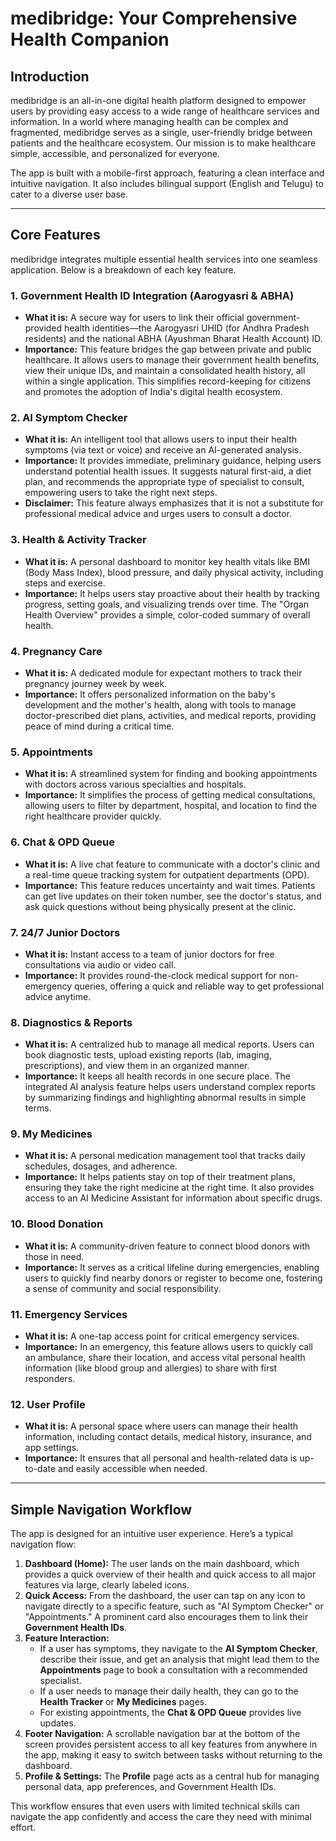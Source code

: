 # medibridge: Your Comprehensive Health Companion

## Introduction

medibridge is an all-in-one digital health platform designed to empower users by providing easy access to a wide range of healthcare services and information. In a world where managing health can be complex and fragmented, medibridge serves as a single, user-friendly bridge between patients and the healthcare ecosystem. Our mission is to make healthcare simple, accessible, and personalized for everyone.

The app is built with a mobile-first approach, featuring a clean interface and intuitive navigation. It also includes bilingual support (English and Telugu) to cater to a diverse user base.

---

## Core Features

medibridge integrates multiple essential health services into one seamless application. Below is a breakdown of each key feature.

### 1. Government Health ID Integration (Aarogyasri & ABHA)
- **What it is:** A secure way for users to link their official government-provided health identities—the Aarogyasri UHID (for Andhra Pradesh residents) and the national ABHA (Ayushman Bharat Health Account) ID.
- **Importance:** This feature bridges the gap between private and public healthcare. It allows users to manage their government health benefits, view their unique IDs, and maintain a consolidated health history, all within a single application. This simplifies record-keeping for citizens and promotes the adoption of India's digital health ecosystem.

### 2. AI Symptom Checker
- **What it is:** An intelligent tool that allows users to input their health symptoms (via text or voice) and receive an AI-generated analysis.
- **Importance:** It provides immediate, preliminary guidance, helping users understand potential health issues. It suggests natural first-aid, a diet plan, and recommends the appropriate type of specialist to consult, empowering users to take the right next steps.
- **Disclaimer:** This feature always emphasizes that it is not a substitute for professional medical advice and urges users to consult a doctor.

### 3. Health & Activity Tracker
- **What it is:** A personal dashboard to monitor key health vitals like BMI (Body Mass Index), blood pressure, and daily physical activity, including steps and exercise.
- **Importance:** It helps users stay proactive about their health by tracking progress, setting goals, and visualizing trends over time. The "Organ Health Overview" provides a simple, color-coded summary of overall health.

### 4. Pregnancy Care
- **What it is:** A dedicated module for expectant mothers to track their pregnancy journey week by week.
- **Importance:** It offers personalized information on the baby's development and the mother's health, along with tools to manage doctor-prescribed diet plans, activities, and medical reports, providing peace of mind during a critical time.

### 5. Appointments
- **What it is:** A streamlined system for finding and booking appointments with doctors across various specialties and hospitals.
- **Importance:** It simplifies the process of getting medical consultations, allowing users to filter by department, hospital, and location to find the right healthcare provider quickly.

### 6. Chat & OPD Queue
- **What it is:** A live chat feature to communicate with a doctor's clinic and a real-time queue tracking system for outpatient departments (OPD).
- **Importance:** This feature reduces uncertainty and wait times. Patients can get live updates on their token number, see the doctor's status, and ask quick questions without being physically present at the clinic.

### 7. 24/7 Junior Doctors
- **What it is:** Instant access to a team of junior doctors for free consultations via audio or video call.
- **Importance:** It provides round-the-clock medical support for non-emergency queries, offering a quick and reliable way to get professional advice anytime.

### 8. Diagnostics & Reports
- **What it is:** A centralized hub to manage all medical reports. Users can book diagnostic tests, upload existing reports (lab, imaging, prescriptions), and view them in an organized manner.
- **Importance:** It keeps all health records in one secure place. The integrated AI analysis feature helps users understand complex reports by summarizing findings and highlighting abnormal results in simple terms.

### 9. My Medicines
- **What it is:** A personal medication management tool that tracks daily schedules, dosages, and adherence.
- **Importance:** It helps patients stay on top of their treatment plans, ensuring they take the right medicine at the right time. It also provides access to an AI Medicine Assistant for information about specific drugs.

### 10. Blood Donation
- **What it is:** A community-driven feature to connect blood donors with those in need.
- **Importance:** It serves as a critical lifeline during emergencies, enabling users to quickly find nearby donors or register to become one, fostering a sense of community and social responsibility.

### 11. Emergency Services
- **What it is:** A one-tap access point for critical emergency services.
- **Importance:** In an emergency, this feature allows users to quickly call an ambulance, share their location, and access vital personal health information (like blood group and allergies) to share with first responders.

### 12. User Profile
- **What it is:** A personal space where users can manage their health information, including contact details, medical history, insurance, and app settings.
- **Importance:** It ensures that all personal and health-related data is up-to-date and easily accessible when needed.

---

## Simple Navigation Workflow

The app is designed for an intuitive user experience. Here’s a typical navigation flow:

1.  **Dashboard (Home):** The user lands on the main dashboard, which provides a quick overview of their health and quick access to all major features via large, clearly labeled icons.
2.  **Quick Access:** From the dashboard, the user can tap on any icon to navigate directly to a specific feature, such as "AI Symptom Checker" or "Appointments." A prominent card also encourages them to link their **Government Health IDs**.
3.  **Feature Interaction:**
    *   If a user has symptoms, they navigate to the **AI Symptom Checker**, describe their issue, and get an analysis that might lead them to the **Appointments** page to book a consultation with a recommended specialist.
    *   If a user needs to manage their daily health, they can go to the **Health Tracker** or **My Medicines** pages.
    *   For existing appointments, the **Chat & OPD Queue** provides live updates.
4.  **Footer Navigation:** A scrollable navigation bar at the bottom of the screen provides persistent access to all key features from anywhere in the app, making it easy to switch between tasks without returning to the dashboard.
5.  **Profile & Settings:** The **Profile** page acts as a central hub for managing personal data, app preferences, and Government Health IDs.

This workflow ensures that even users with limited technical skills can navigate the app confidently and access the care they need with minimal effort.
